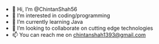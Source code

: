 - 👋 Hi, I’m @ChintanShah56
- 👀 I’m interested in coding/programming
- 🌱 I’m currently learning Java
- 💞️ I’m looking to collaborate on cutting edge technologies
- 📫 You can reach me on chintanshah1393@gmail.com
